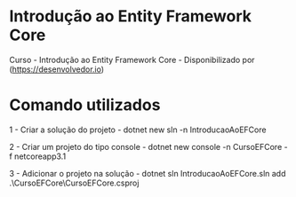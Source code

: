 # Introdução ao Entity Framework Core
Curso - Introdução ao Entity Framework Core - Disponibilizado por (https://desenvolvedor.io)

# Comando utilizados 
1 - Criar a solução do projeto
    - dotnet new sln -n IntroducaoAoEFCore

2 - Criar um projeto do tipo console
    - dotnet new console -n CursoEFCore -f netcoreapp3.1

3 - Adicionar o projeto na solução
    - dotnet sln IntroducaoAoEFCore.sln add .\CursoEFCore\CursoEFCore.csproj
    